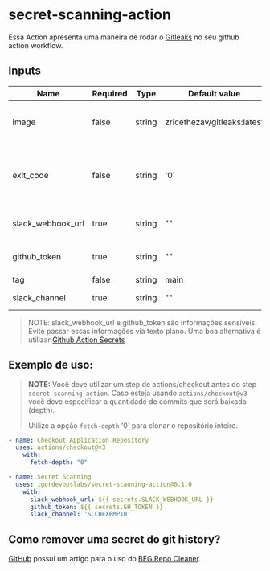 # secret-scanning-action

Essa Action apresenta uma maneira de rodar o [Gitleaks](https://github.com/zricethezav/gitleaks) no seu github action workflow.


## Inputs

| Name          | Required | Type   | Default value                    | Description                                              |
| ------------- | -------- | ------ | -------------------------------- | -------------------------------------------------------- |
| image        | false    | string | zricethezav/gitleaks:latest                | The docker image to run gitleaks scan.           |
| exit_code        | false    | string | '0'  | If different from 0, the job will be break if a leak were found.         |
| slack_webhook_url | true    | string |        ""                      | The URL of Slack Webhook.                     |
| github_token        | true    | string   |    ""                         | GitHub Token for API calls. |
| tag        | false    | string   | main                             | Deploy tag.               |
| slack_channel          | true    | string   | ""                             | slack channel id.                                 |

> NOTE: slack_webhook_url e github_token são informações sensíveis. Evite passar essas informações via texto plano. Uma boa alternativa é utilizar [Github Action Secrets](https://docs.github.com/en/rest/actions/secrets)


## Exemplo de uso:

> **NOTE:** Você deve utilizar um step de actions/checkout antes do step `secret-scanning-action`. Caso esteja usando `actions/checkout@v3` você deve especificar a quantidade de commits que será baixada (depth).
>
> Utilize a opção `fetch-depth` '0' para clonar o repositório inteiro. 

```yaml
- name: Checkout Application Repository
  uses: actions/checkout@v3
    with:
      fetch-depth: "0"

- name: Secret Scanning
  uses: igordevopslabs/secret-scanning-action@0.1.0
    with:
      slack_webhook_url: ${{ secrets.SLACK_WEBHOOK_URL }}
      github_token: ${{ secrets.GH_TOKEN }}
      slack_channel: 'SLCHEXEMP10'
```

## Como remover uma secret do git history?

[GitHub](https://docs.github.com/en/authentication/keeping-your-account-and-data-secure/removing-sensitive-data-from-a-repository) possui um artigo para o uso do [BFG Repo Cleaner](https://rtyley.github.io/bfg-repo-cleaner/).